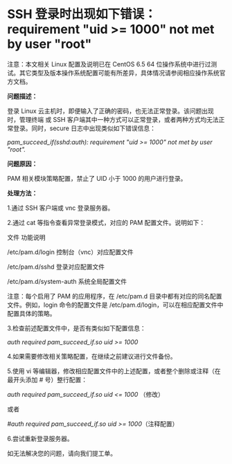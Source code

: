 # SSH 登录时出现如下错误：requirement "uid >= 1000" not met by user "root"



注意：本文相关 Linux 配置及说明已在 CentOS 6.5 64 位操作系统中进行过测试。其它类型及版本操作系统配置可能有所差异，具体情况请参阅相应操作系统官方文档。



**问题描述：**

登录 Linux 云主机时，即便输入了正确的密码，也无法正常登录。该问题出现时，管理终端 或 SSH 客户端其中一种方式可以正常登录，或者两种方式均无法正常登录。同时，secure 日志中出现类似如下错误信息：

*pam_succeed_if(sshd:auth): requirement "uid >= 1000" not met by user "root".*



**问题原因：**

PAM 相关模块策略配置，禁止了 UID 小于 1000 的用户进行登录。



**处理方法：**


1.通过 SSH 客户端或 vnc 登录服务器。

2.通过 cat 等指令查看异常登录模式，对应的 PAM 配置文件。说明如下：

文件	功能说明

/etc/pam.d/login	控制台（vnc）对应配置文件

/etc/pam.d/sshd	登录对应配置文件

/etc/pam.d/system-auth	系统全局配置文件

注意：每个启用了 PAM 的应用程序，在 /etc/pam.d 目录中都有对应的同名配置文件。例如，login 命令的配置文件是 /etc/pam.d/login，可以在相应配置文件中配置具体的策略。



3.检查前述配置文件中，是否有类似如下配置信息：

*auth        required      pam_succeed_if.so uid >= 1000*

4.如果需要修改相关策略配置，在继续之前建议进行文件备份。

5.使用 vi 等编辑器，修改相应配置文件中的上述配置，或者整个删除或注释（在最开头添加 # 号）整行配置：

*auth        required      pam_succeed_if.so uid <= 1000* （修改）

或者

*#auth        required      pam_succeed_if.so uid >= 1000*（注释配置）

6.尝试重新登录服务器。



如无法解决您的问题，请向我们提工单。
